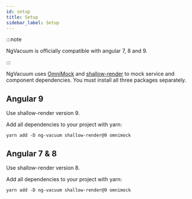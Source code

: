 ```yaml
---
id: setup
title: Setup
sidebar_label: Setup
---
```


:::note

NgVacuum is officially compatible with angular 7, 8 and 9.

:::


NgVacuum uses [OmniMock](https://github.com/hmil/omnimock) and [shallow-render](https://github.com/getsaf/shallow-render) to mock service and component dependencies. You must install all three packages separately.

## Angular 9

Use shallow-render version 9.

Add all dependencies to your project with yarn:

```
yarn add -D ng-vacuum shallow-render@9 omnimock
```

## Angular 7 & 8

Use shallow-render version 8.

Add all dependencies to your project with yarn:

```
yarn add -D ng-vacuum shallow-render@9 omnimock
```
